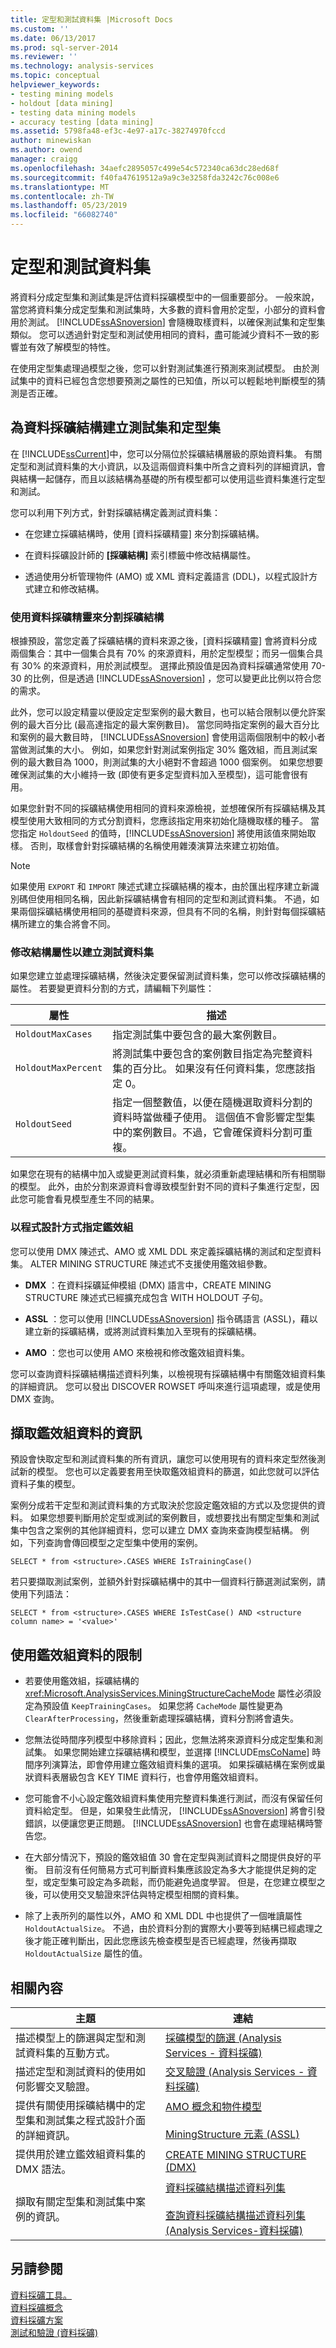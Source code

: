 ```yaml
---
title: 定型和測試資料集 |Microsoft Docs
ms.custom: ''
ms.date: 06/13/2017
ms.prod: sql-server-2014
ms.reviewer: ''
ms.technology: analysis-services
ms.topic: conceptual
helpviewer_keywords:
- testing mining models
- holdout [data mining]
- testing data mining models
- accuracy testing [data mining]
ms.assetid: 5798fa48-ef3c-4e97-a17c-38274970fccd
author: minewiskan
ms.author: owend
manager: craigg
ms.openlocfilehash: 34aefc2895057c499e54c572340ca63dc28ed68f
ms.sourcegitcommit: f40fa47619512a9a9c3e3258fda3242c76c008e6
ms.translationtype: MT
ms.contentlocale: zh-TW
ms.lasthandoff: 05/23/2019
ms.locfileid: "66082740"
---
```

# <a name="training-and-testing-data-sets"></a>定型和測試資料集
  將資料分成定型集和測試集是評估資料採礦模型中的一個重要部分。 一般來說，當您將資料集分成定型集和測試集時，大多數的資料會用於定型，小部分的資料會用於測試。 [!INCLUDE[ssASnoversion](../../includes/ssasnoversion-md.md)] 會隨機取樣資料，以確保測試集和定型集類似。 您可以透過針對定型和測試使用相同的資料，盡可能減少資料不一致的影響並有效了解模型的特性。  
  
 在使用定型集處理過模型之後，您可以針對測試集進行預測來測試模型。 由於測試集中的資料已經包含您想要預測之屬性的已知值，所以可以輕鬆地判斷模型的猜測是否正確。  
  
## <a name="creating-test-and-training-sets-for-data-mining-structures"></a>為資料採礦結構建立測試集和定型集  
 在 [!INCLUDE[ssCurrent](../../includes/sscurrent-md.md)]中，您可以分隔位於採礦結構層級的原始資料集。 有關定型和測試資料集的大小資訊，以及這兩個資料集中所含之資料列的詳細資訊，會與結構一起儲存，而且以該結構為基礎的所有模型都可以使用這些資料集進行定型和測試。  
  
 您可以利用下列方式，針對採礦結構定義測試資料集：  
  
-   在您建立採礦結構時，使用 [資料採礦精靈] 來分割採礦結構。  
  
-   在資料採礦設計師的 **[採礦結構]** 索引標籤中修改結構屬性。  
  
-   透過使用分析管理物件 (AMO) 或 XML 資料定義語言 (DDL)，以程式設計方式建立和修改結構。  
  
### <a name="using-the-data-mining-wizard-to-divide-a-mining-structure"></a>使用資料採礦精靈來分割採礦結構  
 根據預設，當您定義了採礦結構的資料來源之後，[資料採礦精靈] 會將資料分成兩個集合：其中一個集合具有 70% 的來源資料，用於定型模型；而另一個集合具有 30% 的來源資料，用於測試模型。 選擇此預設值是因為資料採礦通常使用 70-30 的比例，但是透過 [!INCLUDE[ssASnoversion](../../includes/ssasnoversion-md.md)] ，您可以變更此比例以符合您的需求。  
  
 此外，您可以設定精靈以便設定定型案例的最大數目，也可以結合限制以便允許案例的最大百分比 (最高達指定的最大案例數目)。 當您同時指定案例的最大百分比和案例的最大數目時， [!INCLUDE[ssASnoversion](../../includes/ssasnoversion-md.md)] 會使用這兩個限制中的較小者當做測試集的大小。 例如，如果您針對測試案例指定 30% 鑑效組，而且測試案例的最大數目為 1000，則測試集的大小絕對不會超過 1000 個案例。 如果您想要確保測試集的大小維持一致 (即使有更多定型資料加入至模型)，這可能會很有用。  
  
 如果您針對不同的採礦結構使用相同的資料來源檢視，並想確保所有採礦結構及其模型使用大致相同的方式分割資料，您應該指定用來初始化隨機取樣的種子。 當您指定 `HoldoutSeed` 的值時，[!INCLUDE[ssASnoversion](../../includes/ssasnoversion-md.md)] 將使用該值來開始取樣。 否則，取樣會針對採礦結構的名稱使用雜湊演算法來建立初始值。  
  
> [!NOTE]  
>  如果使用 `EXPORT` 和 `IMPORT` 陳述式建立採礦結構的複本，由於匯出程序建立新識別碼但使用相同名稱，因此新採礦結構會有相同的定型和測試資料集。 不過，如果兩個採礦結構使用相同的基礎資料來源，但具有不同的名稱，則針對每個採礦結構所建立的集合將會不同。  
  
### <a name="modifying-structure-properties-to-create-a-test-data-set"></a>修改結構屬性以建立測試資料集  
 如果您建立並處理採礦結構，然後決定要保留測試資料集，您可以修改採礦結構的屬性。 若要變更資料分割的方式，請編輯下列屬性：  
  
|屬性|描述|  
|--------------|-----------------|  
|`HoldoutMaxCases`|指定測試集中要包含的最大案例數目。|  
|`HoldoutMaxPercent`|將測試集中要包含的案例數目指定為完整資料集的百分比。 如果沒有任何資料集，您應該指定 0。|  
|`HoldoutSeed`|指定一個整數值，以便在隨機選取資料分割的資料時當做種子使用。 這個值不會影響定型集中的案例數目。不過，它會確保資料分割可重複。|  
  
 如果您在現有的結構中加入或變更測試資料集，就必須重新處理結構和所有相關聯的模型。 此外，由於分割來源資料會導致模型針對不同的資料子集進行定型，因此您可能會看見模型產生不同的結果。  
  
### <a name="specifying-holdout-programmatically"></a>以程式設計方式指定鑑效組  
 您可以使用 DMX 陳述式、AMO 或 XML DDL 來定義採礦結構的測試和定型資料集。 ALTER MINING STRUCTURE 陳述式不支援使用鑑效組參數。  
  
-   **DMX** ：在資料採礦延伸模組 (DMX) 語言中，CREATE MINING STRUCTURE 陳述式已經擴充成包含 WITH HOLDOUT 子句。  
  
-   **ASSL** ：您可以使用 [!INCLUDE[ssASnoversion](../../includes/ssasnoversion-md.md)] 指令碼語言 (ASSL)，藉以建立新的採礦結構，或將測試資料集加入至現有的採礦結構。  
  
-   **AMO** ：您也可以使用 AMO 來檢視和修改鑑效組資料集。  
  
 您可以查詢資料採礦結構描述資料列集，以檢視現有採礦結構中有關鑑效組資料集的詳細資訊。 您可以發出 DISCOVER ROWSET 呼叫來進行這項處理，或是使用 DMX 查詢。  
  
## <a name="retrieving-information-about-holdout-data"></a>擷取鑑效組資料的資訊  
 預設會快取定型和測試資料集的所有資訊，讓您可以使用現有的資料來定型然後測試新的模型。 您也可以定義要套用至快取鑑效組資料的篩選，如此您就可以評估資料子集的模型。  
  
 案例分成若干定型和測試資料集的方式取決於您設定鑑效組的方式以及您提供的資料。 如果您想要判斷用於定型或測試的案例數目，或想要找出有關定型集和測試集中包含之案例的其他詳細資料，您可以建立 DMX 查詢來查詢模型結構。 例如，下列查詢會傳回模型之定型集中使用的案例。  
  
```  
SELECT * from <structure>.CASES WHERE IsTrainingCase()  
```  
  
 若只要擷取測試案例，並額外針對採礦結構中的其中一個資料行篩選測試案例，請使用下列語法：  
  
```  
SELECT * from <structure>.CASES WHERE IsTestCase() AND <structure column name> = '<value>'  
```  
  
## <a name="limitations-on-the-use-of-holdout-data"></a>使用鑑效組資料的限制  
  
-   若要使用鑑效組，採礦結構的 <xref:Microsoft.AnalysisServices.MiningStructureCacheMode> 屬性必須設定為預設值 `KeepTrainingCases`。 如果您將 `CacheMode` 屬性變更為 `ClearAfterProcessing`，然後重新處理採礦結構，資料分割將會遺失。  
  
-   您無法從時間序列模型中移除資料；因此，您無法將來源資料分成定型集和測試集。 如果您開始建立採礦結構和模型，並選擇 [!INCLUDE[msCoName](../../includes/msconame-md.md)] 時間序列演算法，即會停用建立鑑效組資料集的選項。 如果採礦結構在案例或巢狀資料表層級包含 KEY TIME 資料行，也會停用鑑效組資料。  
  
-   您可能會不小心設定鑑效組資料集使用完整資料集進行測試，而沒有保留任何資料給定型。 但是，如果發生此情況， [!INCLUDE[ssASnoversion](../../includes/ssasnoversion-md.md)] 將會引發錯誤，以便讓您更正問題。 [!INCLUDE[ssASnoversion](../../includes/ssasnoversion-md.md)] 也會在處理結構時警告您。  
  
-   在大部分情況下，預設的鑑效組值 30 會在定型與測試資料之間提供良好的平衡。 目前沒有任何簡易方式可判斷資料集應該設定為多大才能提供足夠的定型，或定型集可設定為多疏鬆，而仍能避免過度學習。 但是，在您建立模型之後，可以使用交叉驗證來評估與特定模型相關的資料集。  
  
-   除了上表所列的屬性以外，AMO 和 XML DDL 中也提供了一個唯讀屬性 `HoldoutActualSize`。 不過，由於資料分割的實際大小要等到結構已經處理之後才能正確判斷出，因此您應該先檢查模型是否已經處理，然後再擷取 `HoldoutActualSize` 屬性的值。  
  
## <a name="related-content"></a>相關內容  
  
|主題|連結|  
|------------|-----------|  
|描述模型上的篩選與定型和測試資料集的互動方式。|[採礦模型的篩選 &#40;Analysis Services - 資料採礦&#41;](mining-models-analysis-services-data-mining.md)|  
|描述定型和測試資料的使用如何影響交叉驗證。|[交叉驗證 &#40;Analysis Services - 資料採礦&#41;](cross-validation-analysis-services-data-mining.md)|  
|提供有關使用採礦結構中的定型集和測試集之程式設計介面的詳細資訊。|[AMO 概念和物件模型](https://docs.microsoft.com/bi-reference/amo/amo-concepts-and-object-model)<br /><br /> [MiningStructure 元素 &#40;ASSL&#41;](https://docs.microsoft.com/bi-reference/assl/objects/miningstructure-element-assl)|  
|提供用於建立鑑效組資料集的 DMX 語法。|[CREATE MINING STRUCTURE &#40;DMX&#41;](/sql/dmx/create-mining-structure-dmx)|  
|擷取有關定型集和測試集中案例的資訊。|[資料採礦結構描述資料列集](../../relational-databases/native-client-ole-db-rowsets/rowsets.md)<br /><br /> [查詢資料採礦結構描述資料列集&#40;Analysis Services-資料採礦&#41;](data-mining-schema-rowsets-ssas.md)|  
  
## <a name="see-also"></a>另請參閱  
 [資料採礦工具。](data-mining-tools.md)   
 [資料採礦概念](data-mining-concepts.md)   
 [資料採礦方案](data-mining-solutions.md)   
 [測試和驗證 &#40;資料採礦&#41;](testing-and-validation-data-mining.md)  
  
  
